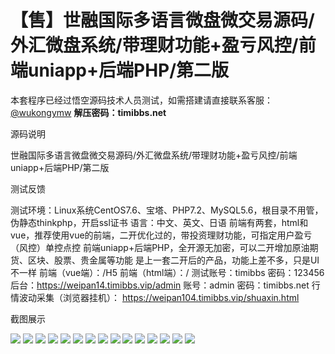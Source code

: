 # 【售】世融国际多语言微盘微交易源码/外汇微盘系统/带理财功能+盈亏风控/前端uniapp+后端PHP/第二版

本套程序已经过悟空源码技术人员测试，如需搭建请直接联系客服：[@wukongymw](http://t.me/wukongymw)
**解压密码：timibbs.net**

源码说明

世融国际多语言微盘微交易源码/外汇微盘系统/带理财功能+盈亏风控/前端uniapp+后端PHP/第二版

测试反馈

测试环境：Linux系统CentOS7.6、宝塔、PHP7.2、MySQL5.6，根目录不用管，伪静态thinkphp，开启ssl证书
语言：中文、英文、日语
前端有两套，html和vue，推荐使用vue的前端，二开优化过的，带投资理财功能，可指定用户盈亏（风控）单控点控
前端uniapp+后端PHP，全开源无加密，可以二开增加原油期货、区块、股票、贵金属等功能
是上一套二开后的产品，功能上差不多，只是UI不一样
前端（vue端）：/H5
前端（html端）：/
测试账号：timibbs
密码：123456
后台：https://weipan14.timibbs.vip/admin
账号：admin
密码：timibbs.net
行情波动采集（浏览器挂机）：
https://weipan104.timibbs.vip/shuaxin.html

截图展示

[![](https://wukongymw.com/wp-content/uploads/2024/02/d9dff591603deba.png)](https://wukongymw.com/wp-content/uploads/2024/02/d9dff591603deba.png)
[![](https://wukongymw.com/wp-content/uploads/2024/02/bfe73ff16d41bb2.png)](https://wukongymw.com/wp-content/uploads/2024/02/bfe73ff16d41bb2.png)
[![](https://wukongymw.com/wp-content/uploads/2024/02/9bc235c518ce590.png)](https://wukongymw.com/wp-content/uploads/2024/02/9bc235c518ce590.png)
[![](https://wukongymw.com/wp-content/uploads/2024/02/7261f3c04bce1b3.png)](https://wukongymw.com/wp-content/uploads/2024/02/7261f3c04bce1b3.png)
[![](https://wukongymw.com/wp-content/uploads/2024/02/9e9805b888590ff.png)](https://wukongymw.com/wp-content/uploads/2024/02/9e9805b888590ff.png)
[![](https://wukongymw.com/wp-content/uploads/2024/02/2d6f8bb17ad328f.png)](https://wukongymw.com/wp-content/uploads/2024/02/2d6f8bb17ad328f.png)
[![](https://wukongymw.com/wp-content/uploads/2024/02/b5e6452b08bdd7f.png)](https://wukongymw.com/wp-content/uploads/2024/02/b5e6452b08bdd7f.png)
[![](https://wukongymw.com/wp-content/uploads/2024/02/69bc3c9b7f725fd.png)](https://wukongymw.com/wp-content/uploads/2024/02/69bc3c9b7f725fd.png)
[![](https://wukongymw.com/wp-content/uploads/2024/02/a556a7a297b3250.png)](https://wukongymw.com/wp-content/uploads/2024/02/a556a7a297b3250.png)
[![](https://wukongymw.com/wp-content/uploads/2024/02/1778a26b534680a.png)](https://wukongymw.com/wp-content/uploads/2024/02/1778a26b534680a.png)
[![](https://wukongymw.com/wp-content/uploads/2024/02/e82e397350b35e1.png)](https://wukongymw.com/wp-content/uploads/2024/02/e82e397350b35e1.png)
[![](https://wukongymw.com/wp-content/uploads/2024/02/eeeae4ab58b92e7.png)](https://wukongymw.com/wp-content/uploads/2024/02/eeeae4ab58b92e7.png)
[![](https://wukongymw.com/wp-content/uploads/2024/02/e20a999115fde16.png)](https://wukongymw.com/wp-content/uploads/2024/02/e20a999115fde16.png)
[![](https://wukongymw.com/wp-content/uploads/2024/02/49923684e875224.png)](https://wukongymw.com/wp-content/uploads/2024/02/49923684e875224.png)
[![](https://wukongymw.com/wp-content/uploads/2024/02/75e15da72b675f4.png)](https://wukongymw.com/wp-content/uploads/2024/02/75e15da72b675f4.png)